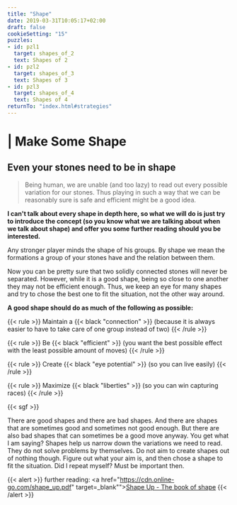 ```yaml
---
title: "Shape"
date: 2019-03-31T10:05:17+02:00
draft: false
cookieSetting: "15"
puzzles:
- id: pzl1
  target: shapes_of_2
  text: Shapes of 2
- id: pzl2
  target: shapes_of_3
  text: Shapes of 3
- id: pzl3
  target: shapes_of_4
  text: Shapes of 4
returnTo: "index.html#strategies"
---
```


# | Make Some Shape
## Even your stones need to be in shape

> Being human, we are unable (and too lazy) to read out every possible variation for our stones. Thus playing in such a way that we can be reasonably sure is safe and efficient might be a good idea.  

**I can't talk about every shape in depth here, so what we will do is just try to introduce the concept (so you know what we are talking about when we talk about shape) and offer you some further reading should you be interested.**

Any stronger player minds the shape of his groups. By shape we mean the formations a group of your stones have and the relation between them.

Now you can be pretty sure that two solidly connected stones will never be separated. However, while it is a good shape, being so close to one another they may not be efficient enough. Thus, we keep an eye for many shapes and try to chose the best one to fit the situation, not the other way around.

**A good shape should do as much of the following as possible:**

{{< rule >}}
	Maintain a {{< black "connection" >}} (because it is always easier to have to take care of one group instead of two)
{{< /rule >}}

{{< rule >}}
	Be {{< black "efficient" >}} (you want the best possible effect with the least possible amount of moves)
{{< /rule >}}

{{< rule >}}
	Create {{< black "eye potential" >}} (so you can live easily)
{{< /rule >}}
 
{{< rule >}}
	Maximize {{< black "liberties" >}} (so you can win capturing races)
{{< /rule >}}

{{< sgf >}}

There are good shapes and there are bad shapes. And there are shapes that are sometimes good and sometimes not good enough. But there are also bad shapes that can sometimes be a good move anyway. You get what I am saying? Shapes help us narrow down the variations we need to read. They do not solve problems by themselves. Do not aim to create shapes out of nothing though. Figure out what your aim is, and then chose a shape to fit the situation. Did I repeat myself? Must be important then. 

{{< alert >}}
	further reading:
	<a href="https://cdn.online-go.com/shape_up.pdf" target=_blank""><u>Shape Up - The book of shape</u></a>
{{< /alert >}}